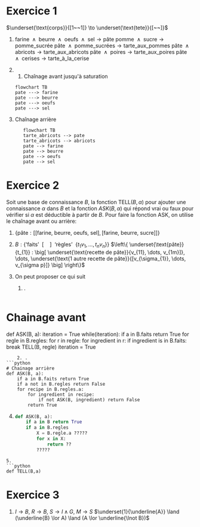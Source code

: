 # Exercice 1

$\underset{\text{corps}}{[1~~1]} \to \underset{\text{tete}}{[~~]}$

1. $\text{farine } \land \text{ beurre } \land \text{ oeufs } \land \text{ sel}\to \text{pâte}$
   $\text{pomme } \land \text{ sucre} \to \text{pomme\_sucrée}$
   $\text{pâte } \land \text{ pomme\_sucrées}\to \text{tarte\_aux\_pommes}$
   $\text{pâte } \land \text{ abricots}\to \text{tarte\_aux\_abricots}$
   $\text{pâte } \land \text{ poires} \to \text{tarte\_aux\_poires}$
   $\text{pâte } \land \text{ cerises} \to \text{tarte\_à\_la\_cerise}$
2. 
	1. Chaînage avant jusqu'à saturation
	```mermaid
	flowchart TB
	pate ---> farine
	pate ---> beurre
	pate ---> oeufs
	pate ---> sel
	```
	
2. Chaînage arrière
	```mermaid
	   flowchart TB
	   tarte_abricots --> pate
	   tarte_abricots --> abricots
	   pate --> farine
	   pate --> beurre
	   pate --> oeufs
	   pate --> sel
	```

# Exercice 2

Soit une base de connaissance $B$, la fonction $\text{TELL}(B, \alpha)$ pour ajouter une connaissance $\alpha$ dans $B$ et la fonction $ASK(B, \alpha)$ qui répond vrai ou faux pour vérifier si $\alpha$ est déductible à partir de $B$.
Pour faire la fonction $\text{ASK}$, on utilise le chaînage avant ou arrière:

1. $\{\text{pâte}: \big[ [\text{farine, beurre, oeufs, sel}], [\text{farine, beurre, sucre}]\big]\}$
2. $B:\big\{\text{`faits'}~~  [~~~~] ~~ \text{`règles'} ~~ \{t_{1}v_{1}, \dots, t_{n}v_{n}\}\big\}$
   $\left\{ \underset{\text{pâte}}{t_{1}} : \big[ \underset{\text{recette de pâte}}{v_{11}, \dots, v_{1m}]}, \dots, \underset{\text{1 autre recette de pâte}}{[v_{\sigma_{1}}, \dots, v_{\sigma p}]} \big] \right\}$

3. On peut proposer ce qui suit
	1. .
	   ```python
# Chainage avant
def ASK(B, a):
	iteration = True
	while(iteration):
		if a in B.faits return True
		for regle in B.regles:
			for r in regle:
				for ingredient in r:
					if ingredient is in B.faits: break
				TELL(B, regle)
				iteration = True
```
	2. .
```python
# Chainage arrière
def ASK(B, a):
	if a in B.faits return True
	if a not in B.regles return False
	for recipe in B.regles.a:
		for ingredient in recipe:
			if not ASK(B, ingredient) return False
		return True
```

4. 
   ```python
   def ASK(B, a):
	   if a in B return True
	   if a in B.regles
		   X = B.regle.a ?????
		   for x in X:
			   return ??
		   ?????
```
5. 
```python
def TELL(B,a)
```

# Exercice 3

1. $I\to B$, $R\to B$, $S \to I \land G$, $M\to S$
   $\underset{1}{\underline{A}} \land (\underline{B} \lor A) \land (A \lor \underline{\lnot B})$
   